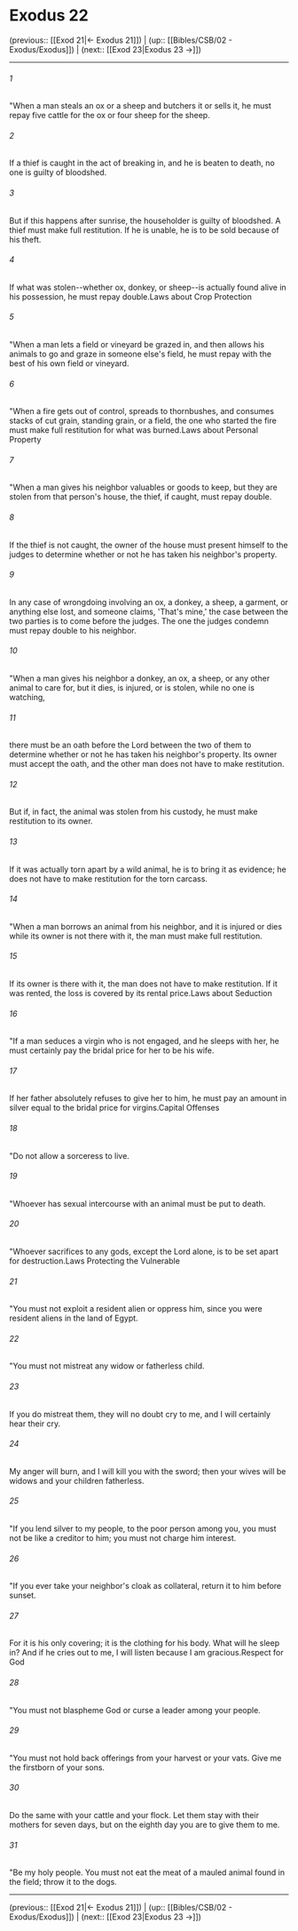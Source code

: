 # Exodus 22

(previous:: [[Exod 21|← Exodus 21]]) | (up:: [[Bibles/CSB/02 - Exodus/Exodus]]) | (next:: [[Exod 23|Exodus 23 →]])

***


###### 1 
"When a man steals an ox or a sheep and butchers it or sells it, he must repay five cattle for the ox or four sheep for the sheep. 

###### 2 
If a thief is caught in the act of breaking in, and he is beaten to death, no one is guilty of bloodshed. 

###### 3 
But if this happens after sunrise, the householder is guilty of bloodshed. A thief must make full restitution. If he is unable, he is to be sold because of his theft. 

###### 4 
If what was stolen--whether ox, donkey, or sheep--is actually found alive in his possession, he must repay double.Laws about Crop Protection 

###### 5 
"When a man lets a field or vineyard be grazed in, and then allows his animals to go and graze in someone else's field, he must repay with the best of his own field or vineyard. 

###### 6 
"When a fire gets out of control, spreads to thornbushes, and consumes stacks of cut grain, standing grain, or a field, the one who started the fire must make full restitution for what was burned.Laws about Personal Property 

###### 7 
"When a man gives his neighbor valuables or goods to keep, but they are stolen from that person's house, the thief, if caught, must repay double. 

###### 8 
If the thief is not caught, the owner of the house must present himself to the judges to determine whether or not he has taken his neighbor's property. 

###### 9 
In any case of wrongdoing involving an ox, a donkey, a sheep, a garment, or anything else lost, and someone claims, 'That's mine,' the case between the two parties is to come before the judges. The one the judges condemn must repay double to his neighbor. 

###### 10 
"When a man gives his neighbor a donkey, an ox, a sheep, or any other animal to care for, but it dies, is injured, or is stolen, while no one is watching, 

###### 11 
there must be an oath before the Lord between the two of them to determine whether or not he has taken his neighbor's property. Its owner must accept the oath, and the other man does not have to make restitution. 

###### 12 
But if, in fact, the animal was stolen from his custody, he must make restitution to its owner. 

###### 13 
If it was actually torn apart by a wild animal, he is to bring it as evidence; he does not have to make restitution for the torn carcass. 

###### 14 
"When a man borrows an animal from his neighbor, and it is injured or dies while its owner is not there with it, the man must make full restitution. 

###### 15 
If its owner is there with it, the man does not have to make restitution. If it was rented, the loss is covered by its rental price.Laws about Seduction 

###### 16 
"If a man seduces a virgin who is not engaged, and he sleeps with her, he must certainly pay the bridal price for her to be his wife. 

###### 17 
If her father absolutely refuses to give her to him, he must pay an amount in silver equal to the bridal price for virgins.Capital Offenses 

###### 18 
"Do not allow a sorceress to live. 

###### 19 
"Whoever has sexual intercourse with an animal must be put to death. 

###### 20 
"Whoever sacrifices to any gods, except the Lord alone, is to be set apart for destruction.Laws Protecting the Vulnerable 

###### 21 
"You must not exploit a resident alien or oppress him, since you were resident aliens in the land of Egypt. 

###### 22 
"You must not mistreat any widow or fatherless child. 

###### 23 
If you do mistreat them, they will no doubt cry to me, and I will certainly hear their cry. 

###### 24 
My anger will burn, and I will kill you with the sword; then your wives will be widows and your children fatherless. 

###### 25 
"If you lend silver to my people, to the poor person among you, you must not be like a creditor to him; you must not charge him interest. 

###### 26 
"If you ever take your neighbor's cloak as collateral, return it to him before sunset. 

###### 27 
For it is his only covering; it is the clothing for his body. What will he sleep in? And if he cries out to me, I will listen because I am gracious.Respect for God 

###### 28 
"You must not blaspheme God or curse a leader among your people. 

###### 29 
"You must not hold back offerings from your harvest or your vats. Give me the firstborn of your sons. 

###### 30 
Do the same with your cattle and your flock. Let them stay with their mothers for seven days, but on the eighth day you are to give them to me. 

###### 31 
"Be my holy people. You must not eat the meat of a mauled animal found in the field; throw it to the dogs.

***

(previous:: [[Exod 21|← Exodus 21]]) | (up:: [[Bibles/CSB/02 - Exodus/Exodus]]) | (next:: [[Exod 23|Exodus 23 →]])
